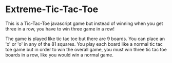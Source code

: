 # Extreme-Tic-Tac-Toe
This is a Tic-Tac-Toe javascript game but instead of winning when you get three in a row, you have to win three game in a row!

The game is played like tic tac toe but there are 9 boards. You can place an 'x' or 'o' in any of the 81 squares. You play each board like a normal tic tac toe game but in order to win the overall game, you must win three tic tac toe boards in a row, like you would win a normal game. 
